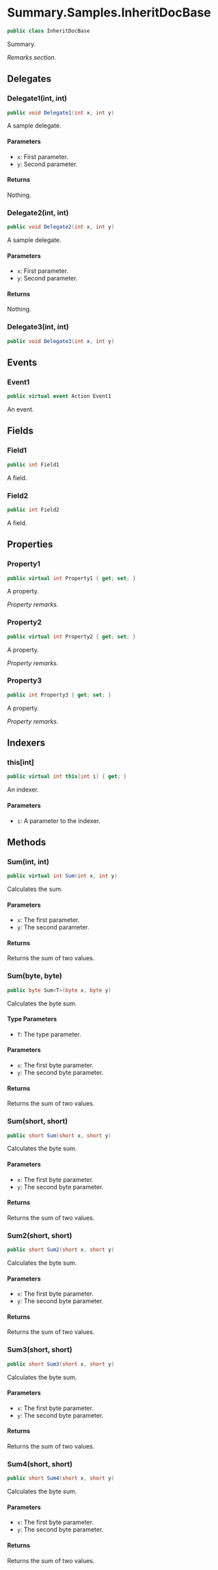 # Summary.Samples.InheritDocBase
```cs
public class InheritDocBase
```

Summary.

_Remarks section._

## Delegates
### Delegate1(int, int)
```cs
public void Delegate1(int x, int y)
```

A sample delegate.

#### Parameters
- `x`: First parameter.
- `y`: Second parameter.

#### Returns
Nothing.

### Delegate2(int, int)
```cs
public void Delegate2(int x, int y)
```

A sample delegate.

#### Parameters
- `x`: First parameter.
- `y`: Second parameter.

#### Returns
Nothing.

### Delegate3(int, int)
```cs
public void Delegate3(int x, int y)
```

## Events
### Event1
```cs
public virtual event Action Event1
```

An event.

## Fields
### Field1
```cs
public int Field1
```

A field.

### Field2
```cs
public int Field2
```

A field.

## Properties
### Property1
```cs
public virtual int Property1 { get; set; }
```

A property.

_Property remarks._

### Property2
```cs
public virtual int Property2 { get; set; }
```

A property.

_Property remarks._

### Property3
```cs
public int Property3 { get; set; }
```

A property.

_Property remarks._

## Indexers
### this[int]
```cs
public virtual int this[int i] { get; }
```

An indexer.

#### Parameters
- `i`: A parameter to the indexer.

## Methods
### Sum(int, int)
```cs
public virtual int Sum(int x, int y)
```

Calculates the sum.

#### Parameters
- `x`: The first parameter.
- `y`: The second parameter.

#### Returns
Returns the sum of two values.

### Sum<T>(byte, byte)
```cs
public byte Sum<T>(byte x, byte y)
```

Calculates the byte sum.

#### Type Parameters
- `T`: The type parameter.

#### Parameters
- `x`: The first byte parameter.
- `y`: The second byte parameter.

#### Returns
Returns the sum of two values.

### Sum(short, short)
```cs
public short Sum(short x, short y)
```

Calculates the byte sum.

#### Parameters
- `x`: The first byte parameter.
- `y`: The second byte parameter.

#### Returns
Returns the sum of two values.

### Sum2(short, short)
```cs
public short Sum2(short x, short y)
```

Calculates the byte sum.

#### Parameters
- `x`: The first byte parameter.
- `y`: The second byte parameter.

#### Returns
Returns the sum of two values.

### Sum3(short, short)
```cs
public short Sum3(short x, short y)
```

Calculates the byte sum.

#### Parameters
- `x`: The first byte parameter.
- `y`: The second byte parameter.

#### Returns
Returns the sum of two values.

### Sum4(short, short)
```cs
public short Sum4(short x, short y)
```

Calculates the byte sum.

#### Parameters
- `x`: The first byte parameter.
- `y`: The second byte parameter.

#### Returns
Returns the sum of two values.

